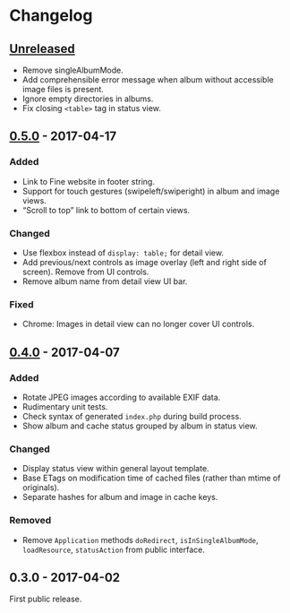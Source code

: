 # Changelog

## [Unreleased]

- Remove singleAlbumMode.
- Add comprehensible error message when album without accessible image files is
  present.
- Ignore empty directories in albums.
- Fix closing `<table>` tag in status view.

## [0.5.0] - 2017-04-17

### Added

- Link to Fine website in footer string.
- Support for touch gestures (swipeleft/swiperight) in album and image views.
- “Scroll to top” link to bottom of certain views.

### Changed

- Use flexbox instead of `display: table;` for detail view.
- Add previous/next controls as image overlay (left and right side of screen).
  Remove from UI controls.
- Remove album name from detail view UI bar.

### Fixed

- Chrome: Images in detail view can no longer cover UI controls.


## [0.4.0] - 2017-04-07

### Added

- Rotate JPEG images according to available EXIF data.
- Rudimentary unit tests.
- Check syntax of generated `index.php` during build process.
- Show album and cache status grouped by album in status view.

### Changed

- Display status view within general layout template.
- Base ETags on modification time of cached files (rather than mtime of
  originals).
- Separate hashes for album and image in cache keys.

### Removed

- Remove `Application` methods `doRedirect`, `isInSingleAlbumMode`,
  `loadResource`, `statusAction` from public interface.


## 0.3.0 - 2017-04-02

First public release.


[Unreleased]: https://github.com/mermshaus/fine/compare/v0.5.0...HEAD
[0.5.0]: https://github.com/mermshaus/fine/compare/v0.4.0...v0.5.0
[0.4.0]: https://github.com/mermshaus/fine/compare/v0.3.0...v0.4.0
